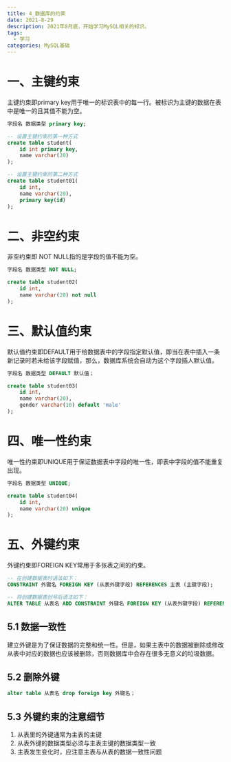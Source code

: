 ```yaml
---
title: 4_数据库的约束
date: 2021-8-29
description: 2021年8月底，开始学习MySQL相关的知识。
tags:
  - 学习
categories: MySQL基础
---
```


# 一、主键约束

主键约束即primary key用于唯一的标识表中的每一行。被标识为主键的数据在表中是唯一的且其值不能为空。

```sql
字段名 数据类型 primary key;

-- 设置主键约束的第一种方式
create table student(
	id int primary key,
	name varchar(20)
);

-- 设置主键约束的第二种方式
create table student01(
	id int,
	name varchar(20),
	primary key(id)
);
```

# 二、非空约束

非空约束即 NOT NULL指的是字段的值不能为空。

```sql
字段名 数据类型 NOT NULL;

create table student02(
	id int,
	name varchar(20) not null
);
```

# 三、默认值约束

默认值约束即DEFAULT用于给数据表中的字段指定默认值，即当在表中插入一条新记录时若未给该字段赋值，那么，数据库系统会自动为这个字段插人默认值。

```sql
字段名 数据类型 DEFAULT 默认值；

create table student03(
	id int,
	name varchar(20),
	gender varchar(10) default 'male'
);
```

# 四、唯一性约束

唯一性约束即UNIQUE用于保证数据表中字段的唯一性，即表中字段的值不能重复出现。

```sql
字段名 数据类型 UNIQUE;

create table student04(
	id int,
	name varchar(20) unique
);
```

# 五、外键约束

外键约束即FOREIGN KEY常用于多张表之间的约束。

```sql
-- 在创建数据表时语法如下：
CONSTRAINT 外键名 FOREIGN KEY (从表外键字段) REFERENCES 主表 (主键字段);

-- 将创建数据表创号后语法如下：
ALTER TABLE 从表名 ADD CONSTRAINT 外键名 FOREIGN KEY (从表外键字段) REFERENCES 主表 (主键字段);
```

## 5.1 数据一致性

建立外键是为了保证数据的完整和统一性。但是，如果主表中的数据被删除或修改从表中对应的数据也应该被删除，否则数据库中会存在很多无意义的垃圾数据。

## 5.2 删除外键

```sql
alter table 从表名 drop foreign key 外键名；
```

## 5.3 外键约束的注意细节

1. 从表里的外键通常为主表的主键
2. 从表外键的数据类型必须与主表主键的数据类型一致
3. 主表发生变化时，应注意主表与从表的数据一致性问题